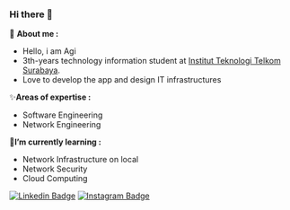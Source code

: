 ### Hi there 👋

<p align="justify"> 
  👤 <strong>About me :</strong>
    <ul>
      <li>Hello, i am Agi</li>
      <li>3th-years technology information student at <a href="https://it.ittelkom-sby.ac.id/" target="_blank">Institut Teknologi Telkom Surabaya</a>. <br></li>
      <li>Love to develop the app and design IT infrastructures</li>
   </ul>
   
  ✨<strong>Areas of expertise :</strong>
   <ul>
      <li>Software Engineering</li>
      <li>Network Engineering</li>
   </ul>
   
  🌱<strong>I’m currently learning :</strong>
   <ul>
      <li>Network Infrastructure on local</li> 
      <li>Network Security</li> 
      <li>Cloud Computing</li> 
   </ul> 
</p>

<!--
**agisx/agisx** is a ✨ _special_ ✨ repository because its `README.md` (this file) appears on your GitHub profile.

Here are some ideas to get you started:

- 🔭 I’m currently working on ...
- 🌱 I’m currently learning ...
- 👯 I’m looking to collaborate on ...
- 🤔 I’m looking for help with ...
- 💬 Ask me about ...
- 📫 How to reach me: ...
- 😄 Pronouns: ...
- ⚡ Fun fact: ...
-->

[![Linkedin Badge](https://img.shields.io/badge/LinkedIn-0077B5?style=for-the-badge&logo=linkedin&logoColor=white)](https://www.linkedin.com/in/agi-lobita-japtara-martadinata-3791a0207/)
[![Instagram Badge](https://img.shields.io/badge/Instagram-E4405F?style=for-the-badge&logo=instagram&logoColor=white)](https://www.instagram.com/agi.dinata/)
